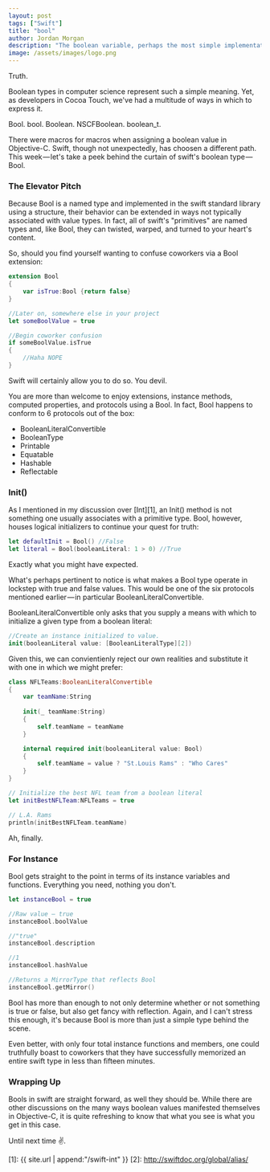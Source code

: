 ```yaml
---
layout: post
tags: ["Swift"]
title: "bool"
author: Jordan Morgan
description: "The boolean variable, perhaps the most simple implementation in Computer Science - or is it? Swift's version can do more than just spit out 0 or 1."
image: /assets/images/logo.png
---
```

Truth.

Boolean types in computer science represent such a simple meaning. Yet, as developers in Cocoa Touch, we've had a multitude of ways in which to express it.

Bool. bool. Boolean. NSCFBoolean. boolean_t.

There were macros for macros when assigning a boolean value in Objective-C. Swift, though not unexpectedly, has choosen a different path. This week — let's take a peek behind the curtain of swift's boolean type — Bool.

### The Elevator Pitch

Because Bool is a named type and implemented in the swift standard library using a structure, their behavior can be extended in ways not typically associated with value types. In fact, all of swift's "primitives" are named types and, like Bool, they can twisted, warped, and turned to your heart's content.

So, should you find yourself wanting to confuse coworkers via a Bool extension:
```swift
extension Bool  
{  
    var isTrue:Bool {return false}  
}

//Later on, somewhere else in your project  
let someBoolValue = true

//Begin coworker confusion  
if someBoolValue.isTrue  
{  
    //Haha NOPE  
}
```

Swift will certainly allow you to do so. You devil.

You are more than welcome to enjoy extensions, instance methods, computed properties, and protocols using a Bool. In fact, Bool happens to conform to 6 protocols out of the box:

* BooleanLiteralConvertible
* BooleanType
* Printable
* Equatable
* Hashable
* Reflectable

### Init()

As I mentioned in my discussion over [Int][1], an Init() method is not something one usually associates with a primitive type. Bool, however, houses logical initializers to continue your quest for truth:
```swift
let defaultInit = Bool() //False  
let literal = Bool(booleanLiteral: 1 > 0) //True
```
Exactly what you might have expected.

What's perhaps pertinent to notice is what makes a Bool type operate in lockstep with true and false values. This would be one of the six protocols mentioned earlier — in particular BooleanLiteralConvertible.

BooleanLiteralConvertible only asks that you supply a means with which to initialize a given type from a boolean literal:
```swift
//Create an instance initialized to value.  
init(booleanLiteral value: [BooleanLiteralType][2])
```
Given this, we can convientienly reject our own realities and substitute it with one in which we might prefer:
```swift
class NFLTeams:BooleanLiteralConvertible  
{  
    var teamName:String
    
    init(_ teamName:String)  
    {  
        self.teamName = teamName  
    }

    internal required init(booleanLiteral value: Bool)  
    {  
        self.teamName = value ? "St.Louis Rams" : "Who Cares"  
    }  
}

// Initialize the best NFL team from a boolean literal  
let initBestNFLTeam:NFLTeams = true

// L.A. Rams  
println(initBestNFLTeam.teamName)
```
Ah, finally.

### For Instance

Bool gets straight to the point in terms of its instance variables and functions. Everything you need, nothing you don't.
```swift
let instanceBool = true

//Raw value — true  
instanceBool.boolValue

//"true"  
instanceBool.description

//1  
instanceBool.hashValue

//Returns a MirrorType that reflects Bool  
instanceBool.getMirror()
```
Bool has more than enough to not only determine whether or not something is true or false, but also get fancy with reflection. Again, and I can't stress this enough, it's because Bool is more than just a simple type behind the scene.

Even better, with only four total instance functions and members, one could truthfully boast to coworkers that they have successfully memorized an entire swift type in less than fifteen minutes.

### Wrapping Up

Bools in swift are straight forward, as well they should be. While there are other discussions on the many ways boolean values manifested themselves in Objective-C, it is quite refreshing to know that what you see is what you get in this case.

Until next time ✌️.

[1]: {{ site.url | append:"/swift-int" }}
[2]: http://swiftdoc.org/global/alias/
